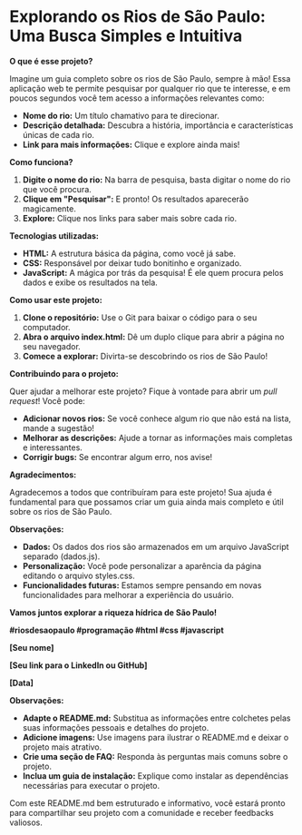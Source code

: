 # **Explorando os Rios de São Paulo: Uma Busca Simples e Intuitiva**

**O que é esse projeto?**

Imagine um guia completo sobre os rios de São Paulo, sempre à mão! Essa aplicação web te permite pesquisar por qualquer rio que te interesse, e em poucos segundos você tem acesso a informações relevantes como:

* **Nome do rio:** Um título chamativo para te direcionar.
* **Descrição detalhada:** Descubra a história, importância e características únicas de cada rio.
* **Link para mais informações:** Clique e explore ainda mais!

**Como funciona?**

1. **Digite o nome do rio:** Na barra de pesquisa, basta digitar o nome do rio que você procura.
2. **Clique em "Pesquisar":** E pronto! Os resultados aparecerão magicamente.
3. **Explore:** Clique nos links para saber mais sobre cada rio.

**Tecnologias utilizadas:**

* **HTML:** A estrutura básica da página, como você já sabe.
* **CSS:** Responsável por deixar tudo bonitinho e organizado.
* **JavaScript:** A mágica por trás da pesquisa! É ele quem procura pelos dados e exibe os resultados na tela.

**Como usar este projeto:**

1. **Clone o repositório:** Use o Git para baixar o código para o seu computador.
2. **Abra o arquivo index.html:** Dê um duplo clique para abrir a página no seu navegador.
3. **Comece a explorar:** Divirta-se descobrindo os rios de São Paulo!

**Contribuindo para o projeto:**

Quer ajudar a melhorar este projeto? Fique à vontade para abrir um *pull request*! Você pode:

* **Adicionar novos rios:** Se você conhece algum rio que não está na lista, mande a sugestão!
* **Melhorar as descrições:** Ajude a tornar as informações mais completas e interessantes.
* **Corrigir bugs:** Se encontrar algum erro, nos avise!

**Agradecimentos:**

Agradecemos a todos que contribuíram para este projeto! Sua ajuda é fundamental para que possamos criar um guia ainda mais completo e útil sobre os rios de São Paulo.

**Observações:**

* **Dados:** Os dados dos rios são armazenados em um arquivo JavaScript separado (dados.js). 
* **Personalização:** Você pode personalizar a aparência da página editando o arquivo styles.css.
* **Funcionalidades futuras:** Estamos sempre pensando em novas funcionalidades para melhorar a experiência do usuário.

**Vamos juntos explorar a riqueza hídrica de São Paulo!** 

**#riosdesaopaulo #programação #html #css #javascript**

**[Seu nome]**

**[Seu link para o LinkedIn ou GitHub]**

**[Data]**

**Observações:**

* **Adapte o README.md:** Substitua as informações entre colchetes pelas suas informações pessoais e detalhes do projeto.
* **Adicione imagens:** Use imagens para ilustrar o README.md e deixar o projeto mais atrativo.
* **Crie uma seção de FAQ:** Responda às perguntas mais comuns sobre o projeto.
* **Inclua um guia de instalação:** Explique como instalar as dependências necessárias para executar o projeto.

Com este README.md bem estruturado e informativo, você estará pronto para compartilhar seu projeto com a comunidade e receber feedbacks valiosos.
